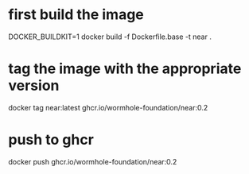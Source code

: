 # first build the image

<!-- cspell:disable-next-line -->
DOCKER_BUILDKIT=1 docker build -f Dockerfile.base -t near .

# tag the image with the appropriate version

docker tag near:latest ghcr.io/wormhole-foundation/near:0.2

# push to ghcr

docker push ghcr.io/wormhole-foundation/near:0.2
